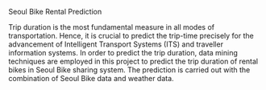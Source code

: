 Seoul Bike Rental Prediction


Trip duration is the most fundamental measure in all modes of transportation.
Hence, it is crucial to predict the trip-time precisely for the advancement of Intelligent Transport Systems (ITS) and traveller information systems. 
In order to predict the trip duration, data mining techniques are employed in this project to predict the trip duration of rental bikes in Seoul Bike sharing system. The prediction is carried out with the combination of Seoul Bike data and weather data.
